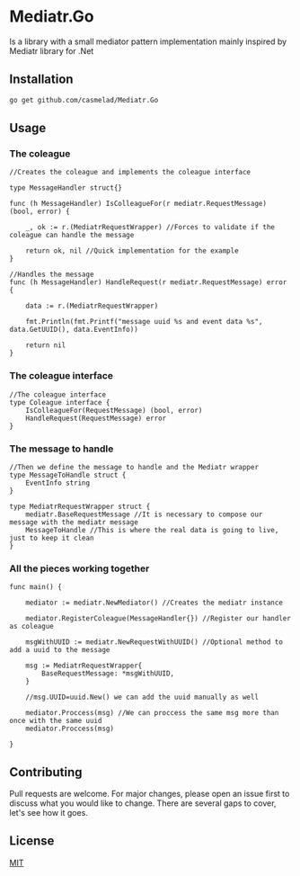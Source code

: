 # Mediatr.Go

Is a library with a small mediator pattern implementation mainly inspired by Mediatr library for .Net

## Installation



```bash
go get github.com/casmelad/Mediatr.Go
```

## Usage

### The coleague

```golang
//Creates the coleague and implements the coleague interface

type MessageHandler struct{}

func (h MessageHandler) IsColleagueFor(r mediatr.RequestMessage) (bool, error) {

	_, ok := r.(MediatrRequestWrapper) //Forces to validate if the coleague can handle the message

	return ok, nil //Quick implementation for the example
}

//Handles the message
func (h MessageHandler) HandleRequest(r mediatr.RequestMessage) error {

	data := r.(MediatrRequestWrapper)

	fmt.Println(fmt.Printf("message uuid %s and event data %s", data.GetUUID(), data.EventInfo))

	return nil
}
```
### The coleague interface
```golang
//The coleague interface
type Coleague interface {
	IsColleagueFor(RequestMessage) (bool, error)
	HandleRequest(RequestMessage) error
}
```

### The message to handle
```golang
//Then we define the message to handle and the Mediatr wrapper
type MessageToHandle struct {
	EventInfo string
}

type MediatrRequestWrapper struct {
	mediatr.BaseRequestMessage //It is necessary to compose our message with the mediatr message
	MessageToHandle //This is where the real data is going to live, just to keep it clean
}
```
### All the pieces working together
```golang
func main() {

	mediator := mediatr.NewMediator() //Creates the mediatr instance

	mediator.RegisterColeague(MessageHandler{}) //Register our handler as coleague

	msgWithUUID := mediatr.NewRequestWithUUID() //Optional method to add a uuid to the message

	msg := MediatrRequestWrapper{
		BaseRequestMessage: *msgWithUUID,
	}

	//msg.UUID=uuid.New() we can add the uuid manually as well

	mediator.Proccess(msg) //We can proccess the same msg more than once with the same uuid
	mediator.Proccess(msg)

}

```


## Contributing
Pull requests are welcome. For major changes, please open an issue first to discuss what you would like to change. There are several gaps to cover, let's see how it goes.


## License
[MIT](https://choosealicense.com/licenses/mit/)
